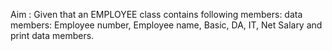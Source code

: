 Aim : 
      Given that an EMPLOYEE class contains following members: data members: Employee number, Employee name, Basic, DA, IT, Net Salary and print data
members.
